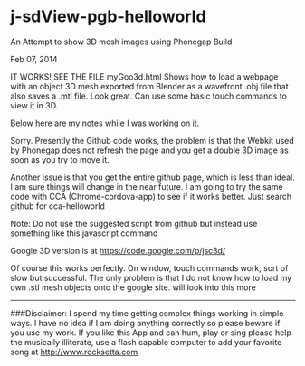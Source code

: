 j-sdView-pgb-helloworld
=======================

An Attempt to show 3D mesh images using Phonegap Build




Feb 07, 2014

IT WORKS!
SEE THE FILE
myGoo3d.html      Shows how to load a webpage with an object 3D mesh exported from Blender as a wavefront .obj file that also saves a .mtl file. Look great. Can use some basic touch commands to view it in 3D.


Below here are my notes while I was working on it.



Sorry. Presently the Github code works, the problem is that the Webkit used by Phonegap does not refresh the page and you get a double 3D image as soon as you try to move it. 

Another issue is that you get the entire github page, which is less than ideal. I am sure things will change in the near future. I am going to try the same code with CCA (Chrome-cordova-app) to see if it works better. Just search github for cca-helloworld



Note: Do not use the suggested script from github but instead use something like this javascript command


<script>
  this.location = 'https://github.com/hpssjellis/j-sdView-pgb-helloworld/blob/master/RugbyLineoutMaulYellow05.stl?overridemobile=true';
</script>


Google 3D version is at
https://code.google.com/p/jsc3d/


Of course this works perfectly. On window, touch commands work, sort of slow but successful. The only problem is that I do not know how to load my own .stl mesh objects onto the google site. will look into this more


















************************************************************************************************************

###Disclaimer: I spend my time getting complex things working in simple ways. I have no idea if I am doing anything correctly so please beware if you use my work. If you like this App and can hum, play or sing please help the musically illiterate, use a flash capable computer to add your favorite song at http://www.rocksetta.com 
